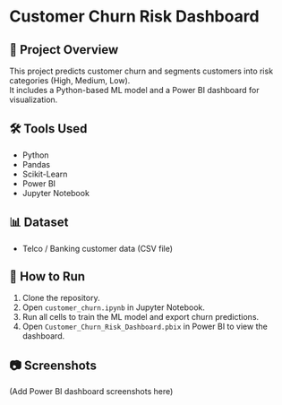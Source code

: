 # Customer Churn Risk Dashboard

## 📌 Project Overview
This project predicts customer churn and segments customers into risk categories (High, Medium, Low).  
It includes a Python-based ML model and a Power BI dashboard for visualization.

## 🛠️ Tools Used
- Python
- Pandas
- Scikit-Learn
- Power BI
- Jupyter Notebook

## 📊 Dataset
- Telco / Banking customer data (CSV file)

## 🚀 How to Run
1. Clone the repository.
2. Open `customer_churn.ipynb` in Jupyter Notebook.
3. Run all cells to train the ML model and export churn predictions.
4. Open `Customer_Churn_Risk_Dashboard.pbix` in Power BI to view the dashboard.

## 📷 Screenshots
(Add Power BI dashboard screenshots here)
